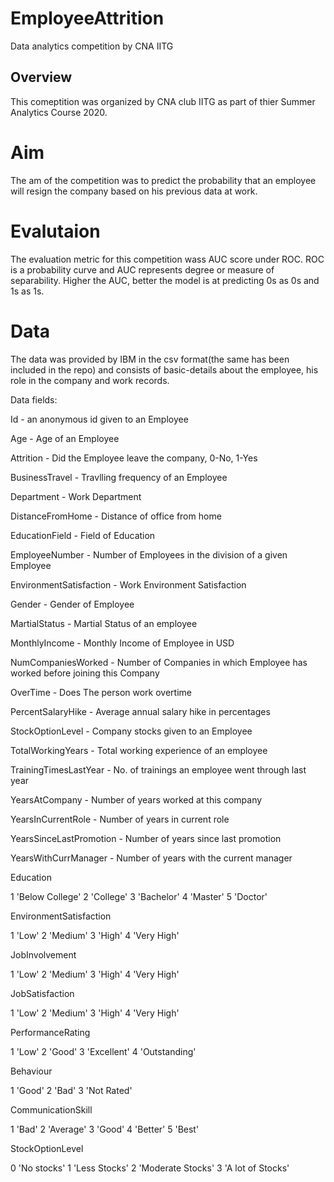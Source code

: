 # EmployeeAttrition
Data analytics competition by CNA IITG

## Overview
This comeptition was organized by CNA club IITG as part of thier Summer Analytics Course 2020. 

# Aim
The am of the competition was to predict the probability that an employee will resign the company based on his previous data at work.

# Evalutaion
The evaluation metric for this competition wass AUC score under ROC. ROC is a probability curve and AUC represents degree or measure of separability. Higher the AUC, better the model is at predicting 0s as 0s and 1s as 1s.

# Data 
The data was provided by IBM in the csv format(the same has been included in the repo) and consists of basic-details about the employee, his role in the company and work records.

Data fields:

Id - an anonymous id given to an Employee

Age - Age of an Employee

Attrition - Did the Employee leave the company, 0-No, 1-Yes

BusinessTravel - Travlling frequency of an Employee

Department - Work Department

DistanceFromHome - Distance of office from home

EducationField - Field of Education

EmployeeNumber - Number of Employees in the division of a given Employee

EnvironmentSatisfaction - Work Environment Satisfaction

Gender - Gender of Employee

MartialStatus - Martial Status of an employee

MonthlyIncome - Monthly Income of Employee in USD

NumCompaniesWorked - Number of Companies in which Employee has worked before joining this Company

OverTime - Does The person work overtime

PercentSalaryHike - Average annual salary hike in percentages

StockOptionLevel - Company stocks given to an Employee

TotalWorkingYears - Total working experience of an employee

TrainingTimesLastYear - No. of trainings an employee went through last year

YearsAtCompany - Number of years worked at this company

YearsInCurrentRole - Number of years in current role

YearsSinceLastPromotion - Number of years since last promotion

YearsWithCurrManager - Number of years with the current manager

Education

1 'Below College' 
2 'College' 
3 'Bachelor' 
4 'Master' 
5 'Doctor'

EnvironmentSatisfaction

1 'Low' 
2 'Medium' 
3 'High' 
4 'Very High'

JobInvolvement

1 'Low' 
2 'Medium'
3 'High'
4 'Very High'

JobSatisfaction

1 'Low' 
2 'Medium' 
3 'High'
4 'Very High'

PerformanceRating

1 'Low' 
2 'Good'
3 'Excellent' 
4 'Outstanding'

Behaviour

1 'Good'
2 'Bad'
3 'Not Rated'

CommunicationSkill

1 'Bad'
2 'Average' 
3 'Good'
4 'Better'
5 'Best'

StockOptionLevel

0 'No stocks'
1 'Less Stocks' 
2 'Moderate Stocks'
3 'A lot of Stocks'
